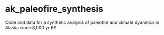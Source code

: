 # ak_paleofire_synthesis
Code and data for a synthetic analysis of paleofire and climate dyanmics in Alaska since 8,000 yr BP.
